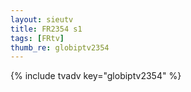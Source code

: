 ```yaml
--- 
layout: sieutv
title: FR2354 s1
tags: [FRtv]
thumb_re: globiptv2354
---
```

{% include tvadv key="globiptv2354" %} 
